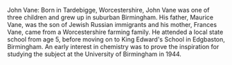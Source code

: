 John Vane: Born in Tardebigge, Worcestershire, John Vane was one of three children and grew up in suburban Birmingham. His father, Maurice Vane, was the son of Jewish Russian immigrants and his mother, Frances Vane, came from a Worcestershire farming family.  He attended a local state school from age 5, before moving on to King Edward's School in Edgbaston, Birmingham.  An early interest in chemistry was to prove the inspiration for studying the subject at the University of Birmingham in 1944.
